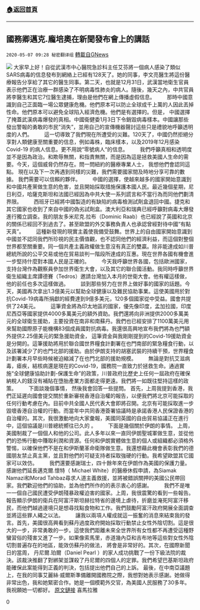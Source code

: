 ###  [:house:返回首頁](https://github.com/ourhimalayas/txt)
---

## 國務卿邁克.龐培奧在新聞發布會上的講話
`2020-05-07 09:28 秘密翻译组` [轉載自GNews](https://gnews.org/zh-hant/196326/)

![](https://s3.amazonaws.com/gnews-media-offload/wp-content/uploads/2020/05/07092359/%E5%9C%A8%E6%88%91%E7%9A%84%E5%90%8C%E4%BA%8B%E8%89%BE%E4%B8%BD%E4%B8%9D%C2%B7%E5%A8%81%E5%B0%94%E6%96%AF%E5%87%86%E5%A4%87%E7%A6%BB%E5%BC%80%E5%9B%BD%E5%8A%A1%E9%99%A2%E4%B9%8B%E9%99%85%EF%BC%8C%E6%88%91%E6%83%B3%E5%AF%B9%E5%A5%B9%E8%A1%A8%E7%A4%BA%E6%84%9F%E8%B0%A2%E3%80%82.jpg)
大家早上好！自從武漢市中心醫院急診科主任艾芬將一個病人感染了類似SARS病毒的信息發布到網絡上已經有128天了。她的同事，李文亮醫生將這份醫療報告分享給了其它的醫生同事。第二天，也就是12月31日，武漢當地衛生官員表示他們正在治療一群感染了不明病毒性肺炎的病人。隨後，幾天之內，中共官員將李醫生和其它7位醫生逮捕，理由是他們在網上傳播虛假信息。
　　那時中國意識到自己正面臨一場公眾健康危機。他們原本可以防止全球成千上萬的人因此丟掉性命。他們原本可以避免全球陷入經濟危機。他們是有選擇的。但是， 中國選擇了掩蓋武漢病毒爆發的真相。中國衛健委1月3日下令銷毀病毒樣本。中國讓那些發出警報的勇敢的市民”消失”，並用自己的宣傳機器聲討這些只是禮貌地呼籲透明度的人們。
　　這一切導致了我們現在所遭受的災難。120天了，中國仍然拒絕分享對人類健康至關重要的信息，例如毒株，臨床樣本，以及2019年12月感染Covid-19 的病人信息。更不用說“零號病人“的信息。
　　我們呼籲真相和透明度並不是因為政治。和欺辱無關，和指責無關，而是因為這是拯救美國人生命的需要。今天，這個威脅仍然存在。問一問紐約的醫療專業人士， 我想他們會認同這點。 現在以及下一次再遇到同樣的災難，我們需要國家間及時地分享可靠的數據。 我們需要可以信賴的夥伴。
　　中國的選擇，使越來越多的國家開始意識到和中國共產黨做生意的危害，並且開始採取措施保護本國人民。最近幾個星期，尼日利亞，哈薩克斯坦和法國已經因為中共大使一系列謊言和不當行為而同他們劃清界限。
　　西班牙已經將中國製造的有缺陷的病毒檢測試劑盒退回中國。捷克和其它國家也收到了來自中國的偽劣試劑盒。澳大利亞和瑞典已經呼籲對病毒大爆發進行獨立調查。我的朋友多米尼克.拉布（Dominic Raab）也已經說了英國和北京的關係已經回不到過去了。甚至歐盟的外交事務負責人也承認曾經對待中國“有點天真”。
　　這種新發現的現實主義使我備受鼓舞。世界上的自由國家開始意識到中國並不認同我們所珍視的民主價值觀，也不認同他們的經濟利益，而這個對整個世界都至關重要。同一個共產主義政權做生意沒有真正的雙贏。除非能達成如川普總統所說的公平交易或他在貿易談判一階段所達成的互惠。現在世界各國有機會進一步堅持什麼對本國人民是正確的。
　　今天我呼籲世界各國，包括歐洲國家，支持台灣作為觀察員參加世界衛生大會，以及其它的聯合國活動。我同時呼籲世界衛生組織主席譚德賽（Tedros）邀請台灣加入本月的世衛大會。他有權這樣做，他的前任也多次這樣做過。
　　談到那些努力在世界上做好事的國家的話題。今天，美國再次拿出1.3億美元以幫助全球健康以及難民協助事業。這使美國用於對抗Covid-19病毒所捐獻的經費達到9億多美元，120多個國家從中受益。國會共提供了24美元。
　　這筆資金將為印太地區的國家，優先像印度，孟加拉國，印度尼西亞等國家提供4000多萬美元的額外資助。我們還將向非洲提供2000多萬美元的全球衛生援助，主要投資在南非和南蘇丹。我們也已經安排了1100萬美元用來幫助國際原子能機構83個成員國對抗病毒。我還很高興地宣布我們將為也門額外提供2.25億美元的緊急援助資金， 這筆資金與我剛剛提到的Covid-19援助資金是分開的。這筆援助將用於聯合國世界糧食計劃署在也門南部的緊急糧食行動，以及該署減少了的也門北部的援助。由於伊朗支持的胡塞武裝的持續干預，世界糧食計劃署本月早些時候被迫縮減了在也門北部的援助規模。
　　無論是對抗艾滋病毒，瘧疾，結核病還是現在的Covid-19，國務院一直致力於拯救生命。通過實施“全球健康協助計劃-保護生命”的政策，川普政府比歷史上任何一屆政府在確保納稅人的錢沒有補貼在墮胎產業方面都走得更遠。我們將一如既往堅持這樣的政策。
　　下面談幾個事情， 然後我會回答一些提問。 首先，上周我提到香港，我們正延遲向國會提交關於重新審視香港自治權的報告，以便我們將北京可能採取的任何行動考慮在內。目前中共全國人民代表大會即將召開。北京有可能採取進一步毀壞香港自治權的行動。而當年中共同香港簽署協議時是承諾香港人民保證香港的自治權的。其次，我很激動地向大家彙報，美國同英國的自由貿易協議正在進行中，這個協議是川普總統嚮往已久的 。
　　下面是幾個關於伊朗的事情。 上周，美國制裁了一個個人和他的公司。此人多年以來一直同伊朗聖城軍做生意，並從他們的恐怖行動中賺取利潤和資源。任何和伊朗實體做生意的個人或組織都必須格外警惕，以確保他們不是在和伊斯蘭革命衛隊做生意。我還想藉此機會表彰我們的德國朋友禁止真主黨，並且對他們的可疑支持者採取強硬的行動。我希望歐盟其它國家可以效仿。
　　我們還要感謝瑞士，四十餘年來在伊朗作為美國的保護力量。感謝他們延長邁克爾.懷特（ Michael White）的醫療休假申請，為Siamak Namazi和Morad Tahbaz尋求人道主義救援，並將被錯誤關押的美國公民帶回家。我們歡迎他們的協助，並為他們所作的的表示衷心的感謝。
　　我們不是唯一一個自己國民遭受伊朗殘暴政權迫害的國家。上周，我很震驚的看到一些報告。報告顯示伊朗的衛兵在阿富汗斯坦赫拉特省的邊境上虐待，折磨並淹死阿富汗移民，而他們越過邊境只是想尋找點食物和工作。我們鼓勵阿富汗政府開展全面調查並將這些罪人繩之以法。
　　讓我以兩項人權成就這一振奮的消息來結束我的發言。首先，美國很高興看到蘇丹過度政府開始採取行動禁止女性外陰切割。這是很大的一步，非常勇敢的一步。這使我們距離未來全世界所有女性都不再遭受這種野蠻習俗的殘害又進了一步。如果像索馬里，赤道幾內亞和吉布地等這些對女性外陰切割普遍存在的地區，能效仿蘇丹的做法， 將會是非常好的。其次，在國際新聞日的當周， 丹尼爾.珀爾（Daniel Pearl ）的家人成功挑戰了一份下級法院的裁決。該裁決推翻了對綁架並謀殺了丹尼爾的四個人的定罪。我們希望巴基斯坦政府能確保此案能得到正義的判決，包括提出他們自己的上訴。
最後，在中南亞議題上，在我的同事艾麗絲·威爾斯準備離開國務院之際，我想對她表示感謝。她做得非常出色，我和她緊密合作。她是一個模範外交官，為美國人民服務了30多年。我祝願她一切都好。
[原文鏈接](https://www.state.gov/secretary-michael-r-pompeo-at-a-press-availability-5/)
喜馬拉雅

0
